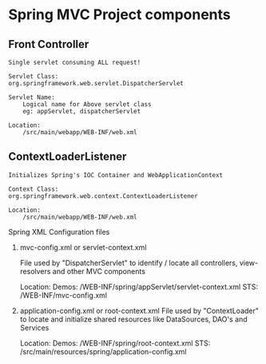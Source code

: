 # Spring MVC Project components

## Front Controller
	Single servlet consuming ALL request!

	Servlet Class: 
	org.springframework.web.servlet.DispatcherServlet

	Servlet Name:
		Logical name for Above servlet class
		eg: appServlet, dispatcherServlet

	Location:
		/src/main/webapp/WEB-INF/web.xml

## ContextLoaderListener
	Initializes Spring's IOC Container and WebApplicationContext

	Context Class:
	org.springframework.web.context.ContextLoaderListener

	Location:
		/src/main/webapp/WEB-INF/web.xml

Spring XML Configuration files
1. mvc-config.xml or servlet-context.xml

	File used by "DispatcherServlet" to identify / locate
	all controllers, view-resolvers and other MVC components

	Location:
		Demos:	/WEB-INF/spring/appServlet/servlet-context.xml
		STS:	/WEB-INF/mvc-config.xml

2. application-config.xml or root-context.xml 
	File used by "ContextLoader" to locate and initialize shared
	resources like DataSources, DAO's and Services

	Location:
		Demos:	/WEB-INF/spring/root-context.xml
		STS:	/src/main/resources/spring/application-config.xml